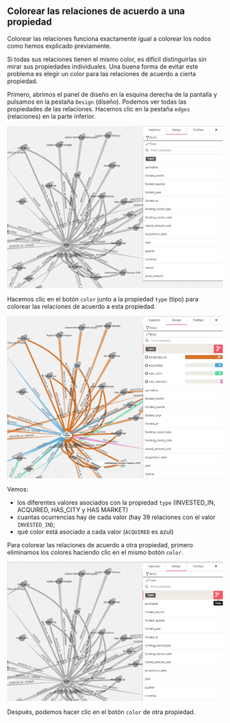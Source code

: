 ## Colorear las relaciones de acuerdo a una propiedad

Colorear las relaciones funciona exactamente igual a colorear los nodos como hemos explicado previamente.

Si todas sus relaciones tienen el mismo color, es difícil distinguirlas sin mirar sus propiedades individuales. Una buena forma de evitar este problema es elegir un color para las relaciones de acuerdo a cierta propiedad.

Primero, abrimos el panel de diseño en la esquina derecha de la pantalla y pulsamos en la pestaña ```Design``` (diseño). Podemos ver todas las propiedades de las relaciones. Hacemos clic en  la pestaña ```edges``` (relaciones) en la parte inferior.

![](../../en/style/NoColors.png)

Hacemos clic en el botón ```color``` junto a la propiedad ```type``` (tipo) para colorear las relaciones de acuerdo a esta propiedad.

![](../../en/style/Coloré.png)


Vemos:
* los diferentes valores asociados con la propiedad ```type``` (INVESTED_IN, ACQUIRED, HAS_CITY y HAS MARKET)
* cuantas ocurrencias hay de cada valor (hay 39 relaciones con el valor ```INVESTED_IN```);
* qué color está asociado a cada valor (```ACQUIRED``` es azul)

Para colorear las relaciones de acuerdo a otra propiedad, primero eliminamos los colores haciendo clic en el mismo botón ```color```.

![](../../en/style/Change.png)

Después, podemos hacer clic en el botón ```color``` de otra propiedad.
